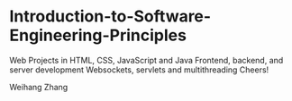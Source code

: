 # Introduction-to-Software-Engineering-Principles
Web Projects in HTML, CSS, JavaScript and Java
Frontend, backend, and server development
Websockets, servlets and multithreading
Cheers!

Weihang Zhang
